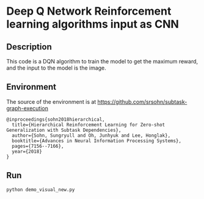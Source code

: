 # Deep Q Network Reinforcement learning algorithms input as CNN


## Description
This code is a DQN algorithm to train the model to get the maximum reward, and the input to the model is the image.

## Environment
The source of the environment is at https://github.com/srsohn/subtask-graph-execution
```
@inproceedings{sohn2018hierarchical,
  title={Hierarchical Reinforcement Learning for Zero-shot Generalization with Subtask Dependencies},
  author={Sohn, Sungryull and Oh, Junhyuk and Lee, Honglak},
  booktitle={Advances in Neural Information Processing Systems},
  pages={7156--7166},
  year={2018}
}
```


## Run
```
python demo_visual_new.py
```

## 


